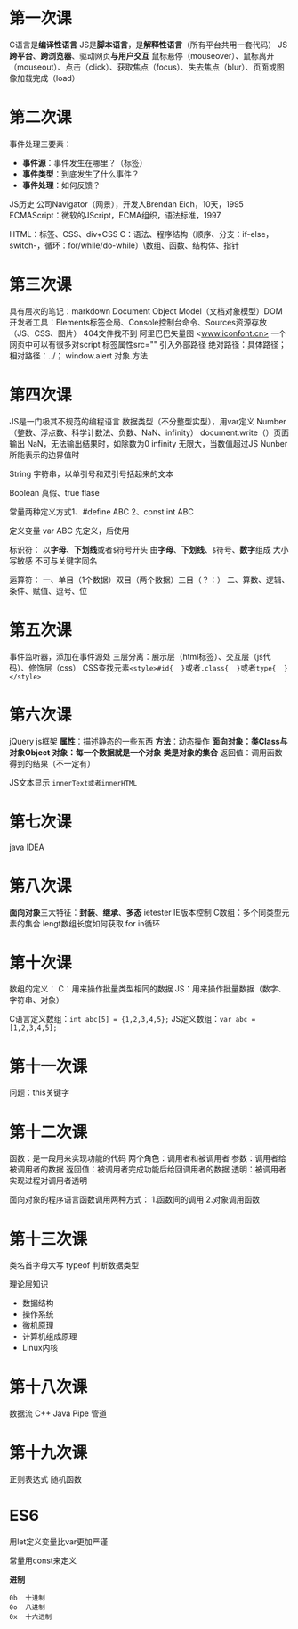# 第一次课
C语言是**编译性语言**
JS是**脚本语言**，是**解释性语言**（所有平台共用一套代码）
JS**跨平台**、**跨浏览器**、驱动网页**与用户交互**
鼠标悬停（mouseover）、鼠标离开（mouseout）、点击（click）、获取焦点（focus）、失去焦点（blur）、页面或图像加载完成（load）

# 第二次课
事件处理三要素：
- **事件源**：事件发生在哪里？（标签）
- **事件类型**：到底发生了什么事件？
- **事件处理**：如何反馈？

JS历史
公司Navigator（网景），开发人Brendan Eich，10天，1995
ECMAScript：微软的JScript，ECMA组织，语法标准，1997

HTML：标签、CSS、div+CSS
C：语法、程序结构（顺序、分支：if-else，switch-，循环：for/while/do-while）\数组、函数、结构体、指针

# 第三次课
具有层次的笔记：markdown
Document Object Model（文档对象模型）DOM
开发者工具：Elements标签全局、Console控制台命令、Sources资源存放（JS、CSS、图片）
404文件找不到
阿里巴巴矢量图 <www.iconfont.cn>
一个网页中可以有很多对script
标签属性src=""   引入外部路径
绝对路径：具体路径；相对路径：../；
window.alert  对象.方法

# 第四次课
JS是一门极其不规范的编程语言
数据类型（不分整型实型），用var定义
Number（整数、浮点数、科学计数法、负数、NaN、infinity）
document.write（）页面输出
NaN，无法输出结果时，如除数为0
infinity 无限大，当数值超过JS Nunber所能表示的边界值时

String
字符串，以单引号和双引号括起来的文本

Boolean
真假、true flase

常量两种定义方式1、#define ABC  2、const int ABC

定义变量 var ABC     先定义，后使用

标识符：
以**字母**、**下划线**或者`$`符号开头
由**字母**、**下划线**、`$`符号、**数字**组成
大小写敏感
不可与关键字同名

运算符：
一、单目（1个数据）双目（两个数据）三目（？：）
二、算数、逻辑、条件、赋值、逗号、位

# 第五次课
事件监听器，添加在事件源处
三层分离：展示层（html标签）、交互层（js代码）、修饰层（css）
CSS查找元素`<style>#id{  }`或者`.class{  }`或者`type{  }</style>`

# 第六次课
jQuery js框架
**属性**：描述静态的一些东西
**方法**：动态操作
**面向对象：类Class与对象Object** 
**对象：每一个数据就是一个对象**
**类是对象的集合**
返回值：调用函数得到的结果（不一定有）

JS文本显示
`innerText或者innerHTML`

# 第七次课
java IDEA

# 第八次课
**面向对象**三大特征：**封装**、**继承**、**多态**
ietester  IE版本控制
C数组：多个同类型元素的集合
lengt数组长度如何获取
for in循环

# 第十次课
数组的定义：
C：用来操作批量类型相同的数据
JS：用来操作批量数据（数字、字符串、对象）

C语言定义数组：`int abc[5] = {1,2,3,4,5};`
JS定义数组：`var abc = [1,2,3,4,5];`

# 第十一次课

问题：this关键字

# 第十二次课
函数：是一段用来实现功能的代码
两个角色：调用者和被调用者
参数：调用者给被调用者的数据
返回值：被调用者完成功能后给回调用者的数据
透明：被调用者实现过程对调用者透明

面向对象的程序语言函数调用两种方式：
1.函数间的调用
2.对象调用函数

# 第十三次课
类名首字母大写
typeof 判断数据类型

理论层知识
- 数据结构
- 操作系统
- 微机原理
- 计算机组成原理
- Linux内核

# 第十八次课
数据流 C++ Java Pipe 管道

# 第十九次课
正则表达式
随机函数

# ES6
用let定义变量比var更加严谨

常量用const来定义

**进制**
```
0b  十进制
0o  八进制
0x  十六进制
```

```

```